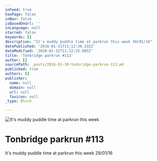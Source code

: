```yaml
---
inFeed: true
hasPage: false
inNav: false
isBasedOnUrl: ''
inLanguage: null
starred: false
keywords: []
description: "It's muddy puddle time at parkrun this week 30/01/16"
datePublished: '2016-01-31T11:12:30.332Z'
dateModified: '2016-01-31T11:12:25.905Z'
title: 'Tonbridge parkrun #113'
author: []
sourcePath: _posts/2016-01-30-tonbridge-parkrun-113.md
published: true
authors: []
publisher:
  name: null
  domain: null
  url: null
  favicon: null
_type: Blurb

---
```

![It's muddy puddle time at parkrun this week](https://s3-us-west-2.amazonaws.com/the-grid-img/p/cf34f50078da29bfae4353b6ef4bca0637110d84.jpg)

# Tonbridge parkrun \#113

It's muddy puddle time at parkrun this week 29/01/16